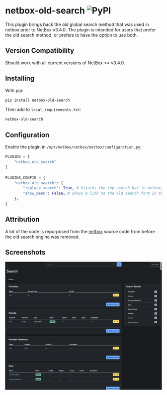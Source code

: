 # netbox-old-search ![PyPI](https://img.shields.io/pypi/v/netbox_old_search)

This plugin brings back the old global search method that was used in netbox prior to NetBox v3.4.0. The plugin is intended for users that prefer the old search method, or prefers to have the option to use both.

## Version Compatibility

Should work with all current versions of NetBox >= v3.4.0.


## Installing

With pip:

```bash
pip install netbox-old-search
```

Then add to `local_requirements.txt`:

```bash
netbox-old-search
```

## Configuration

Enable the plugin in `/opt/netbox/netbox/netbox/configuration.py`:

```python
PLUGINS = [
    "netbox_old_search"
]

PLUGINS_CONFIG = {
    "netbox_old_search": {
        "replace_search": True, # Hijacks the top search bar in netbox, redirecting to this plugins search method instead
        "show_menu": False, # Shows a link to the old search form in the plugin menu
    },
}
```

## Attribution

A lot of the code is repurposed from the [netbox](https://github.com/netbox-community/netbox) source code from before the old search engine was removed.

## Screenshots

![Example Screenshot](docs/img/screenshot.png)
